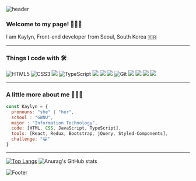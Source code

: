 ![header](https://capsule-render.vercel.app/api?type=waving&color=auto&height=300&section=header&text=Hello%20World!&fontSize=90)

### Welcome to my page! 🙋🏻‍♀️  <br>
I am Kaylyn, Front-end developer from Seoul, South Korea 🇰🇷

---

### Things I code with 🛠

![HTML5](https://img.shields.io/badge/-HTML5-F05032?style=for-the-badge&logo=html5&logoColor=ffffff)
![CSS3](https://img.shields.io/badge/-CSS3-007ACC?style=for-the-badge&logo=css3)
<img src="https://img.shields.io/badge/JavaScript-F7DF1E?style=for-the-badge&logo=JavaScript&logoColor=white">
![TypeScript](https://img.shields.io/badge/-TypeScript-007ACC?style=for-the-badge&logo=typescript&logoColor=white)
<img src="https://img.shields.io/badge/React-61DAFB?style=for-the-badge&logo=React&logoColor=black">
<img src="https://img.shields.io/badge/Redux-764ABC?style=for-the-badge&logo=Redux&logoColor=white">
<img src="https://img.shields.io/badge/Vue.js-4FC08D?style=for-the-badge&logo=Vue.js&logoColor=white">
![Git](https://img.shields.io/badge/-Git-F05032?style=for-the-badge&logo=git&logoColor=ffffff)
<img src ="https://img.shields.io/badge/Figma-F24E1E.svg?&style=for-the-badge&logo=Figma&logoColor=white"/>
<img src ="https://img.shields.io/badge/npm-CB3837.svg?&style=for-the-badge&logo=npm&logoColor=white"/>
<img src ="https://img.shields.io/badge/jQuery-0769AD.svg?&style=for-the-badge&logo=jQuery&logoColor=white"/>
<img src ="https://img.shields.io/badge/Bootstrap-7952B3.svg?&style=for-the-badge&logo=Bootstrap&logoColor=white"/>

---

### A little more about me 👩🏻‍💻  

```javascript
const Kaylyn = {
  pronouns: "she" | "her",
  school : "GWNU",
  major : "Information Technology",
  code: [HTML, CSS, JavaScript, TypeScript],
  tools: [React, Redux, Bootstrap, jQuery, Styled-Components],
  challenge: "😀"
}
```

---

[![Top Langs](https://github-readme-stats.vercel.app/api/top-langs/?username=cge1023&layout=compact&theme=dracula)](https://github.com/cge1023/github-readme-stats) 
![Anurag's GitHub stats](https://github-readme-stats.vercel.app/api?username=cge1023&show_icons=true&theme=dracula)


![Footer](https://capsule-render.vercel.app/api?type=waving&color=auto&height=200&section=footer)
